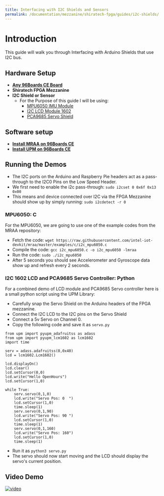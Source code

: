 ```yaml
---
title: Interfacing with I2C Shields and Sensors
permalink: /documentation/mezzanine/shiratech-fpga/guides/i2c-shields/
---
```

# Introduction

This guide will walk you through Interfacing with Arduino Shields that use I2C bus.

## Hardware Setup

- **[Any 96Boards CE Board](/products/ce/)**
- **Shiratech FPGA Mezzanine**
- **I2C Shield or Sensor**
  - For the Purpose of this guide I will be using:
    - [MPU6050 IMU Module](https://www.amazon.com/MPU-6050-MPU6050-Accelerometer-Gyroscope-Converter/dp/B008BOPN40/)
    - [I2C LCD Module 1602](https://www.amazon.com/Qunqi-Serial-Backlight-Arduino-MEGA2560/dp/B01E4YUT3K)
    - [PCA9685 Servo Shield](https://www.adafruit.com/product/1411)

## Software setup

- **[Install MRAA on 96Boards CE](https://youtu.be/c8b6pcc6H2c)**
- **[Install UPM on 96Boards CE](https://github.com/intel-iot-devkit/upm/blob/master/docs/building/)**

## Running the Demos

- The I2C ports on the Arduino and Raspberry Pie headers act as a pass-through to the I2C0 Pins on the Low Speed Header.
- We first need to enable the i2c pass-through: `sudo i2cset 0 0x6f 0x13 0x00`
- This means and device connected over I2C via the FPGA Mezzanine should show up by simply running: `sudo i2cdetect -r 0`

### MPU6050: C

For the MPU6050, we are going to use one of the example codes from the MRAA repository:

- Fetch the code: `wget https://raw.githubusercontent.com/intel-iot-devkit/mraa/master/examples/c/i2c_mpu6050.c`
- Compile the code: `gcc i2c_mpu6050.c -o i2c_mpu6050 -lmraa`
- Run the code: `sudo ./i2c_mpu6050`
- After 5 seconds you should see Accelerometer and Gyroscope data show up and refresh every 2 seconds.

### I2C 1602 LCD and PCA9685 Servo Controller: Python

For a combined demo of LCD module and PCA9685 Servo controller here is a small python script using the UPM Library:

- Carefully snap the Servo Shield on the Arduino headers of the FPGA mezzanine.
- Connect the I2C LCD to the I2C pins on the Servo Shield
- Connect a 5v Servo on Channel 0.
- Copy the following code and save it as `servo.py`

```
from upm import pyupm_adafruitss as adass
from upm import pyupm_lcm1602 as lcm1602
import time

serv = adass.adafruitss(0,0x40)
lcd = lcm1602.Lcm1602()

lcd.displayOn()
lcd.clear()
lcd.setCursor(0,0)
lcd.write("Hello OpenHours")
lcd.setCursor(1,0)

while True:
    serv.servo(0,1,0)
    lcd.write("Servo Pos: 0  ")
    lcd.setCursor(1,0)
    time.sleep(1)
    serv.servo(0,1,90)
    lcd.write("Servo Pos: 90 ")
    lcd.setCursor(1,0)
    time.sleep(1)
    serv.servo(0,1,160)
    lcd.write("Servo Pos: 160")
    lcd.setCursor(1,0)
    time.sleep(1)

```

- Run it as `python3 servo.py`
- The servo should now start moving and the LCD should display the servo's current position.

## Video Demo

[![video](https://img.youtube.com/vi/i3DC2rw2ufo/0.jpg)](https://youtu.be/i3DC2rw2ufo)
